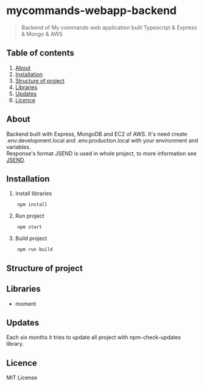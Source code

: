 # mycommands-webapp-backend
> Backend of My commands web application built Typescript & Express & Mongo & AWS

## Table of contents
1. [About](#about)
2. [Installation](#installation)
3. [Structure of project](#structure-of-project)
4. [Libraries](#libraries)
5. [Updates](#updates)
6. [Licence](#license)

## About
Backend built with Express, MongoDB and EC2 of AWS.
It's need create .env.development.local and .env.production.local with your environment and variables.
<br>
Response's format JSEND is used in whole project, to more information see [JSEND](https://github.com/omniti-labs/jsend).

## Installation
1. Install libraries
```
    npm install
```
2. Run project
```
    npm start
```
3. Build project
```
    npm run build
```
## Structure of project

## Libraries
- moment
## Updates
Each six months it tries to update all project with npm-check-updates library.
## Licence
MIT License
